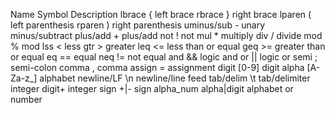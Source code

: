 Name        Symbol      Description
lbrace          {       left brace
rbrace          }       right brace
lparen          (       left parenthesis
rparen          )       right parenthesis
uminus/sub      -       unary minus/subtract
plus/add        +       plus/add
not             !       not
mul             *       multiply
div             /       divide
mod             %       mod
lss             <       less
gtr             >       greater
leq             <=      less than or equal
geq             >=      greater than or equal
eq              ==      equal
neq             !=      not equal
and             &&      logic and
or              ||      logic or
semi            ;       semi-colon
comma           ,       comma
assign          =       assignment
digit          [0-9]    digit
alpha       [A-Za-z_]   alphabet
newline/LF      \n      newline/line feed
tab/delim       \t      tab/delimiter
integer       digit+    integer
sign            +|-     sign
alpha_num  alpha|digit  alphabet or number